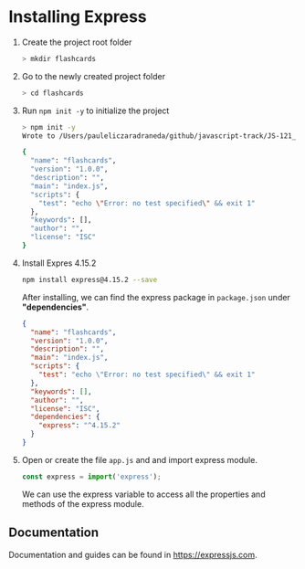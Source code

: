 # Installing Express

1. Create the project root folder

    ```sh
    > mkdir flashcards
    ```

2. Go to the newly created project folder

    ```sh
    > cd flashcards
    ```

3. Run `npm init -y` to initialize the project  

    ```sh
    > npm init -y
    Wrote to /Users/pauleliczaradraneda/github/javascript-track/JS-121_express-basics/exercise/flashcards/package.json:

    {
      "name": "flashcards",
      "version": "1.0.0",
      "description": "",
      "main": "index.js",
      "scripts": {
        "test": "echo \"Error: no test specified\" && exit 1"
      },
      "keywords": [],
      "author": "",
      "license": "ISC"
    }
    ```
4. Install Expres 4.15.2

    ```sh
    npm install express@4.15.2 --save
    ```

    After installing, we can find the express package in `package.json` under **"dependencies"**.

    ```json
    {
      "name": "flashcards",
      "version": "1.0.0",
      "description": "",
      "main": "index.js",
      "scripts": {
        "test": "echo \"Error: no test specified\" && exit 1"
      },
      "keywords": [],
      "author": "",
      "license": "ISC",
      "dependencies": {
        "express": "^4.15.2"
      }
    }
    ```

5. Open or create the file `app.js` and and import express module.

    ```javascript
    const express = import('express');
    ```

    We can use the express variable to access all the properties and methods of the express module.

## Documentation

Documentation and guides can be found in https://expressjs.com.